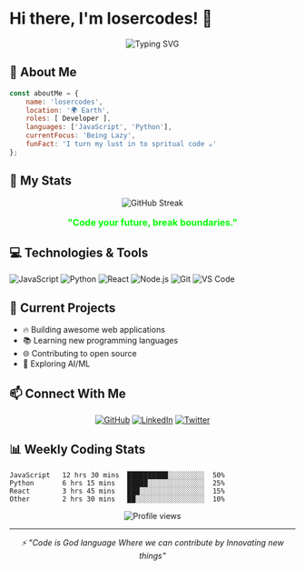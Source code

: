 # Hi there, I'm losercodes! 👋
<div align="center">
  <img src="https://readme-typing-svg.demolab.com?font=Fira+Code&pause=1000&color=F75C7E&center=true&vCenter=true&width=435&lines=Full+Stack+Developer;Always+learning+new+things;Code+is+my+medium;The+future+is+my+canvas" alt="Typing SVG" />
</div>

## 🌟 About Me

```javascript
const aboutMe = {
    name: 'losercodes',
    location: '🌍 Earth',
    roles: [ Developer ],
    languages: ['JavaScript', 'Python'],
    currentFocus: 'Being Lazy',
    funFact: 'I turn my lust in to spritual code ☕'
};
```

## 🚀 My Stats
<div align="center">
  <img src="https://github-readme-streak-stats.herokuapp.com/?user=losercodes&theme=radical&hide_border=true&date_format=j%20M%5B%20Y%5D" alt="GitHub Streak" />
  <br/>
  <p style="font-size: 16px; color: #00FF00; font-weight: bold;">"Code your future, break boundaries."</p>
</div>

## 💻 Technologies & Tools

![JavaScript](https://img.shields.io/badge/-JavaScript-F7DF1E?style=flat-square&logo=javascript&logoColor=black)
![Python](https://img.shields.io/badge/-Python-3776AB?style=flat-square&logo=python&logoColor=white)
![React](https://img.shields.io/badge/-React-61DAFB?style=flat-square&logo=react&logoColor=black)
![Node.js](https://img.shields.io/badge/-Node.js-339933?style=flat-square&logo=node.js&logoColor=white)
![Git](https://img.shields.io/badge/-Git-F05032?style=flat-square&logo=git&logoColor=white)
![VS Code](https://img.shields.io/badge/-VS%20Code-007ACC?style=flat-square&logo=visual-studio-code)

## 🎯 Current Projects

- 🔥 Building awesome web applications
- 📚 Learning new programming languages
- 🌐 Contributing to open source
- 🤖 Exploring AI/ML

## 📫 Connect With Me

<div align="center">
  
[![GitHub](https://img.shields.io/badge/-GitHub-181717?style=flat-square&logo=github)](https://github.com/losercodes)
[![LinkedIn](https://img.shields.io/badge/-LinkedIn-0A66C2?style=flat-square&logo=linkedin)](https://github.com/amanxxpandey)
[![Twitter](https://img.shields.io/badge/-Twitter-1DA1F2?style=flat-square&logo=twitter&logoColor=white)](Your-Twitter-URL)

</div>

## 📊 Weekly Coding Stats

```text
JavaScript   12 hrs 30 mins  ██████████░░░░░░░░░  50%
Python       6 hrs 15 mins   █████░░░░░░░░░░░░░░  25%
React        3 hrs 45 mins   ███░░░░░░░░░░░░░░░░  15%
Other        2 hrs 30 mins   ██░░░░░░░░░░░░░░░░░  10%
```

<div align="center">
  <img src="https://komarev.com/ghpvc/?username=losercodes&color=blueviolet" alt="Profile views" />
</div>

---

<div align="center">
  <i>⚡ "Code is God language Where we can contribute by Innovating new things"</i>
</div>

